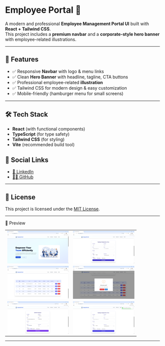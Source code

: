 # Employee Portal 🚀

A modern and professional **Employee Management Portal UI** built with **React + Tailwind CSS**.  
This project includes a **premium navbar** and a **corporate-style hero banner** with employee-related illustrations.  

---

## 📌 Features
- ✅ Responsive **Navbar** with logo & menu links  
- ✅ Clean **Hero Banner** with headline, tagline, CTA buttons  
- ✅ Professional employee-related **illustration**  
- ✅ Tailwind CSS for modern design & easy customization  
- ✅ Mobile-friendly (hamburger menu for small screens)  

---

## 🛠️ Tech Stack

- **React** (with functional components)
- **TypeScript** (for type safety)
- **Tailwind CSS** (for styling)
- **Vite** (recommended build tool)

## 🔗 Social Links

- [💼 LinkedIn](https://www.linkedin.com/in/nency-vadadoriya-3969052ba/)
- [👨‍💻 GitHub](https://github.com/nencyvadadoriya)

---

## 🪪 License

This project is licensed under the [MIT License](https://github.com/nencyvadadoriya/-License/blob/main/LICENSE).


---
📸 Preview
<div align="center">

<table>
  <tr>
    <td><img src="./public/img1.png" width="200" /></td>
    <td><img src="./public/img2.png" width="200" /></td>
  </tr>
  <tr>
    <td><img src="./public/img3.png" width="200" /></td>
    <td><img src="./public/img4.png" width="200" /></td>
  </tr>
  <tr>
    <td><img src="./public/img5.png" width="200" /></td>
    <td><img src="./public/img6.png" width="200" /></td>
  </tr>
</table>

</div>

---
